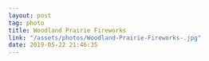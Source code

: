 ```yaml
---
layout: post
tag: photo
title: Woodland Prairie Fireworks 
link: "/assets/photos/Woodland-Prairie-Fireworks-.jpg"
date: 2019-05-22 21:46:35
---
```

